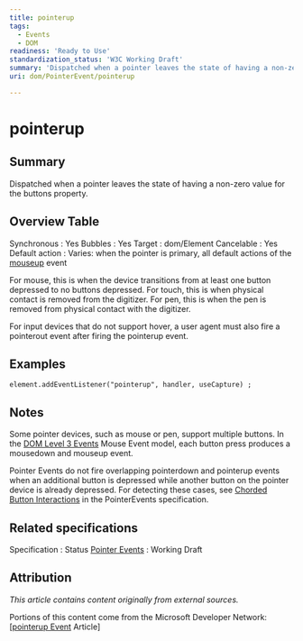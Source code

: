 ```yaml
---
title: pointerup
tags:
  - Events
  - DOM
readiness: 'Ready to Use'
standardization_status: 'W3C Working Draft'
summary: 'Dispatched when a pointer leaves the state of having a non-zero value for the buttons property.'
uri: dom/PointerEvent/pointerup

---
```

# pointerup

## Summary

Dispatched when a pointer leaves the state of having a non-zero value for the buttons property.

## Overview Table

Synchronous
:   Yes
Bubbles
:   Yes
Target
:   dom/Element
Cancelable
:   Yes
Default action
:   Varies: when the pointer is primary, all default actions of the [mouseup](/dom/MouseEvent/mouseup) event

For mouse, this is when the device transitions from at least one button depressed to no buttons depressed. For touch, this is when physical contact is removed from the digitizer. For pen, this is when the pen is removed from physical contact with the digitizer.

For input devices that do not support hover, a user agent must also fire a pointerout event after firing the pointerup event.

## Examples

``` {.js}
element.addEventListener("pointerup", handler, useCapture) ;
```

## Notes

Some pointer devices, such as mouse or pen, support multiple buttons. In the [DOM Level 3 Events](http://www.w3.org/TR/DOM-Level-3-Events/) Mouse Event model, each button press produces a mousedown and mouseup event.

Pointer Events do not fire overlapping pointerdown and pointerup events when an additional button is depressed while another button on the pointer device is already depressed. For detecting these cases, see [Chorded Button Interactions](http://www.w3.org/TR/pointerevents/#chorded-button-interactions) in the PointerEvents specification.

## Related specifications

Specification
:   Status
[Pointer Events](http://www.w3.org/TR/pointerevents)
:   Working Draft

## Attribution

*This article contains content originally from external sources.*

Portions of this content come from the Microsoft Developer Network: [[pointerup Event](http://msdn.microsoft.com/en-us/library/ie/hh771914(v=vs.85).aspx) Article]

